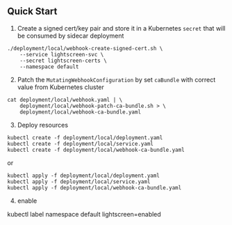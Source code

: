 ## Quick Start

1. Create a signed cert/key pair and store it in a Kubernetes `secret` that will be consumed by sidecar deployment
```
./deployment/local/webhook-create-signed-cert.sh \
    --service lightscreen-svc \
    --secret lightscreen-certs \
    --namespace default
```

2. Patch the `MutatingWebhookConfiguration` by set `caBundle` with correct value from Kubernetes cluster
```
cat deployment/local/webhook.yaml | \
    deployment/local/webhook-patch-ca-bundle.sh > \
    deployment/local/webhook-ca-bundle.yaml
```

3. Deploy resources

```
kubectl create -f deployment/local/deployment.yaml
kubectl create -f deployment/local/service.yaml
kubectl create -f deployment/local/webhook-ca-bundle.yaml
```

or

```
kubectl apply -f deployment/local/deployment.yaml
kubectl apply -f deployment/local/service.yaml
kubectl apply -f deployment/local/webhook-ca-bundle.yaml
```

4. enable

kubectl label namespace default lightscreen=enabled
